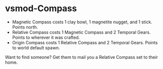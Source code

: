 # vsmod-Compass

- Magnetic Compass costs 1 clay bowl, 1 magnetite nugget, and 1 stick. Points north.
- Relative Compass costs 1 Magnetic Compass and 2 Temporal Gears. Points to wherever it was crafted.
- Origin Compass costs 1 Relative Compass and 2 Temporal Gears. Points to world default spawn.

Want to find someone? Get them to mail you a Relative Compass set to their home.

